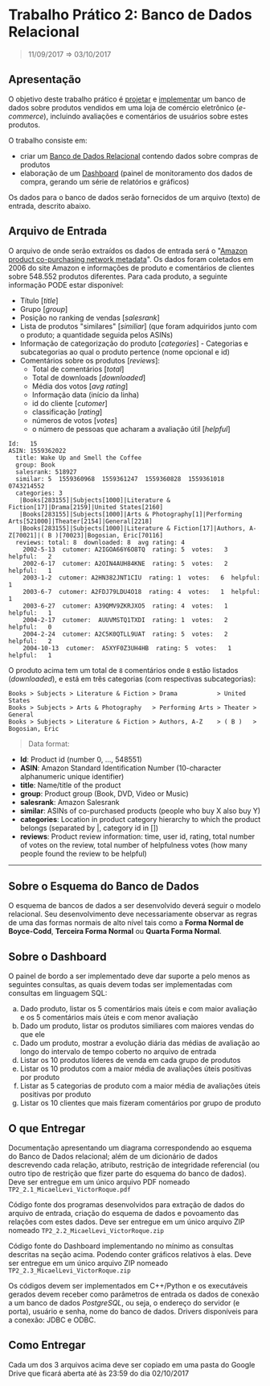 # Trabalho Prático 2: Banco de Dados Relacional
> 11/09/2017 ⇒ 03/10/2017

## Apresentação
O objetivo deste trabalho prático é <u>projetar</u> e <u>implementar</u> um banco de dados sobre produtos vendidos em uma loja de comércio eletrônico (_e-commerce_), incluindo avaliações e comentários de usuários sobre estes produtos.

O trabalho consiste em:
- criar um [Banco de Dados Relacional][wiki-bdr] contendo dados sobre compras de produtos
- elaboração de um [Dashboard][wiki-dashboard] (painel de monitoramento dos dados de compra, gerando um série de relatórios e gráficos)

Os dados para o banco de dados serão fornecidos de um arquivo (texto) de entrada, descrito abaixo.

## Arquivo de Entrada
O arquivo de onde serão extraídos os dados de entrada será o "[Amazon product co-purchasing network metadata][dados-entrada]".
Os dados foram coletados em 2006 do site Amazon e informações de produto e comentários de clientes sobre 548.552 produtos diferentes.
Para cada produto, a seguinte informação PODE estar disponível:

+ Título [_title_]
+ Grupo [_group_]
+ Posição no ranking de vendas [_salesrank_]
+ Lista de produtos "similares" [_similiar_]  (que foram adquiridos junto com o produto; a quantidade seguida pelos ASINs)
+ Informação de categorização do produto [_categories_] - Categorias e subcategorias ao qual o produto pertence (nome opcional e id)
+ Comentários sobre os produtos [_reviews_]:
  - Total de comentários [_total_]
  - Total de downloads [_downloaded_]
  - Média dos votos [_avg rating_]
  - Informação data (início da linha)
  - id do cliente [_cutomer_]
  - classificação [_rating_]
  - números de votos [_votes_]
  - o número de pessoas que acharam a avaliação útil [_helpful_]

```
Id:   15
ASIN: 1559362022
  title: Wake Up and Smell the Coffee
  group: Book
  salesrank: 518927
  similar: 5  1559360968  1559361247  1559360828  1559361018  0743214552
  categories: 3
   |Books[283155]|Subjects[1000]|Literature & Fiction[17]|Drama[2159]|United States[2160]
   |Books[283155]|Subjects[1000]|Arts & Photography[1]|Performing Arts[521000]|Theater[2154]|General[2218]
   |Books[283155]|Subjects[1000]|Literature & Fiction[17]|Authors, A-Z[70021]|( B )[70023]|Bogosian, Eric[70116]
  reviews: total: 8  downloaded: 8  avg rating: 4
    2002-5-13  cutomer: A2IGOA66Y6O8TQ  rating: 5  votes:   3  helpful:   2
    2002-6-17  cutomer: A2OIN4AUH84KNE  rating: 5  votes:   2  helpful:   1
    2003-1-2  cutomer: A2HN382JNT1CIU  rating: 1  votes:   6  helpful:   1
    2003-6-7  cutomer: A2FDJ79LDU4O18  rating: 4  votes:   1  helpful:   1
    2003-6-27  cutomer: A39QMV9ZKRJXO5  rating: 4  votes:   1  helpful:   1
    2004-2-17  cutomer:  AUUVMSTQ1TXDI  rating: 1  votes:   2  helpful:   0
    2004-2-24  cutomer: A2C5K0QTLL9UAT  rating: 5  votes:   2  helpful:   2
    2004-10-13  cutomer:  A5XYF0Z3UH4HB  rating: 5  votes:   1  helpful:   1
```

O produto acima tem um total de `8` comentários onde `8` estão listados (_downloaded_),
e está em três categorias (com respectivas subcategorias):
```
Books > Subjects > Literature & Fiction > Drama           > United States
Books > Subjects > Arts & Photography   > Performing Arts > Theater > General
Books > Subjects > Literature & Fiction > Authors, A-Z    > ( B )   > Bogosian, Eric
```

> Data format:

+ **Id**: Product id (number 0, ..., 548551)
+ **ASIN**: Amazon Standard Identification Number (10-character alphanumeric unique identifier)
+ **title**: Name/title of the product
+ **group**: Product group (Book, DVD, Video or Music)
+ **salesrank**: Amazon Salesrank <!-- exemplos gráficos https://www.ranktracer.com/amazon-sales-rank.php -->
+ **similar**: ASINs of co-purchased products (people who buy X also buy Y)
+ **categories**: Location in product category hierarchy to which the product belongs (separated by |, category id in []) <!-- explicação https://authorcentral.amazon.com/gp/help?ie=UTF8&topicID=201231280 -->
+ **reviews**: Product review information: time, user id, rating, total number of votes on the review, total number of helpfulness votes (how many people found the review to be helpful)
---


## Sobre o Esquema do Banco de Dados
O esquema de bancos de dados a ser desenvolvido deverá seguir o modelo relacional.
Seu desenvolvimento <!-- deverá seguir a técnica ascendente (_bottom-up_) de projeto de banco de dados relacionais e --> deve necessariamente observar as regras de uma das formas normais de alto nível tais como a **Forma Normal de Boyce-Codd**, **Terceira Forma Normal** ou **Quarta Forma Normal**.

## Sobre o Dashboard
O painel de bordo a ser implementado deve dar suporte a pelo menos as seguintes consultas, as quais devem todas ser implementadas com consultas em linguagem SQL:

<ol type="a">
 <li>Dado produto, listar os 5 comentários mais úteis e com maior avaliação e os 5 comentários mais úteis e com menor avaliação</li>
 <li>Dado um produto, listar os produtos similiares com maiores vendas do que ele</li>
 <li>Dado um produto, mostrar a evolução diária das médias de avaliação ao longo do intervalo de tempo coberto no arquivo de entrada</li>
 <li>Listar os 10 produtos líderes de venda em cada grupo de produtos</li>
 <li>Listar os 10 produtos com a maior média de avaliações úteis positivas por produto</li>
 <li>Listar as 5 categorias de produto com a maior média de avaliações úteis positivas por produto</li>
 <li>Listar os 10 clientes que mais fizeram comentários por grupo de produto</li>
</ol>

## O que Entregar
Documentação apresentando um diagrama correspondendo ao esquema do Banco de Dados relacional;
além de um dicionário de dados descrevendo cada relação, atributo, restrição de integridade referencial (ou outro tipo de restrição que fizer parte do esquema do banco de dados).
Deve ser entregue em um único arquivo PDF nomeado `TP2_2.1_MicaelLevi_VictorRoque.pdf`

Código fonte dos programas desenvolvidos para extração de dados do arquivo de entrada, criação do esquema de dados e povoamento das relações com estes dados.
Deve ser entregue em um único arquivo ZIP nomeado `TP2_2.2_MicaelLevi_VictorRoque.zip`

Código fonte do Dashboard implementando no mínimo as consultas descritas na seção acima. Podendo conter gráficos relativos à elas.
Deve ser entregue em um único arquivo ZIP nomeado `TP2_2.3_MicaelLevi_VictorRoque.zip`

Os códigos devem ser implementados em C++/Python e os executáveis gerados devem receber como parâmetros de entrada os dados de conexão a um banco de dados *PostgreSQL*,
ou seja, o endereço do servidor (e porta), usuário e senha, nome do banco de dados.
Drivers disponíveis para a conexão: JDBC e ODBC.

## Como Entregar
Cada um dos 3 arquivos acima deve ser copiado em uma pasta do Google Drive que ficará aberta até às 23:59 do dia 02/10/2017


<!-- REFERENCES -->
[wiki-bdr]: https://pt.wikipedia.org/wiki/Banco_de_dados_relacional  "Definição de Banco de Dados Relacional"
[wiki-dashboard]: https://pt.wikipedia.org/wiki/Painel_de_bordo "Definição de Dashboard"
[dados-entrada]: https://snap.stanford.edu/data/amazon-meta.html "Stanford Network Analysis Project"
